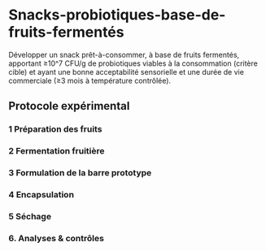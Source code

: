 # Snacks-probiotiques-base-de-fruits-fermentés
Développer un snack prêt-à-consommer, à base de fruits fermentés, apportant ≥10^7 CFU/g de probiotiques viables à la consommation (critère cible) et ayant une bonne acceptabilité sensorielle et une durée de vie commerciale (≥3 mois à température contrôlée).
## **Protocole expérimental**
### 1 Préparation des fruits
### 2 Fermentation fruitière
### 3 Formulation de la barre prototype
### 4 Encapsulation
### 5 Séchage
### 6. Analyses & contrôles
